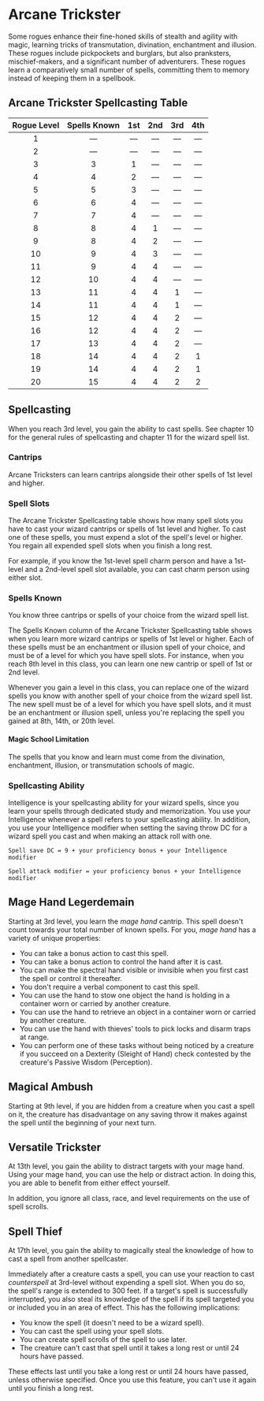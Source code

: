 # Arcane Trickster
Some rogues enhance their fine-honed skills of stealth and agility with magic, learning tricks of transmutation, divination, enchantment and illusion. These rogues include pickpockets and burglars, but also pranksters, mischief-makers, and a significant number of adventurers. These rogues learn a comparatively small number of spells, committing them to memory instead of keeping them in a spellbook.

## Arcane Trickster Spellcasting Table

| Rogue Level  | Spells Known | 1st | 2nd | 3rd | 4th |
|:------------:|:------------:|:---:|:---:|:---:|:---:|
| 1            | —            | —   | —   | —   | —   |
| 2            | —            | —   | —   | —   | —   |
| 3            | 3            | 1   | —   | —   | —   |
| 4            | 4            | 2   | —   | —   | —   |
| 5            | 5            | 3   | —   | —   | —   |
| 6            | 6            | 4   | —   | —   | —   |
| 7            | 7            | 4   | —   | —   | —   |
| 8            | 8            | 4   | 1   | —   | —   |
| 9            | 8            | 4   | 2   | —   | —   |
| 10           | 9            | 4   | 3   | —   | —   |
| 11           | 9            | 4   | 4   | —   | —   |
| 12           | 10           | 4   | 4   | —   | —   |
| 13           | 11           | 4   | 4   | 1   | —   |
| 14           | 11           | 4   | 4   | 1   | —   |
| 15           | 12           | 4   | 4   | 2   | —   |
| 16           | 12           | 4   | 4   | 2   | —   |
| 17           | 13           | 4   | 4   | 2   | —   |
| 18           | 14           | 4   | 4   | 2   | 1   |
| 19           | 14           | 4   | 4   | 2   | 1   |
| 20           | 15           | 4   | 4   | 2   | 2   |

## Spellcasting
When you reach 3rd level, you gain the ability to cast spells. See chapter 10 for the general rules of spellcasting and chapter 11 for the wizard spell list.

### Cantrips
Arcane Tricksters can learn cantrips alongside their other spells of 1st level and higher.

### Spell Slots
The Arcane Trickster Spellcasting table shows how many spell slots you have to cast your wizard cantrips or spells of 1st level and higher. To cast one of these spells, you must expend a slot of the spell's level or higher. You regain all expended spell slots when you finish a long rest.

For example, if you know the 1st-level spell charm person and have a 1st-level and a 2nd-level spell slot available, you can cast charm person using either slot.

### Spells Known
You know three cantrips or spells of your choice from the wizard spell list.

The Spells Known column of the Arcane Trickster Spellcasting table shows when you learn more wizard cantrips or spells of 1st level or higher. Each of these spells must be an enchantment or illusion spell of your choice, and must be of a level for which you have spell slots. For instance, when you reach 8th level in this class, you can learn one new cantrip or spell of 1st or 2nd level.

Whenever you gain a level in this class, you can replace one of the wizard spells you know with another spell of your choice from the wizard spell list. The new spell must be of a level for which you have spell slots, and it must be an enchantment or illusion spell, unless you're replacing the spell you gained at 8th, 14th, or 20th level.

#### Magic School Limitation
The spells that you know and learn must come from the divination, enchantment, illusion, or transmutation schools of magic.

### Spellcasting Ability
Intelligence is your spellcasting ability for your wizard spells, since you learn your spells through dedicated study and memorization. You use your Intelligence whenever a spell refers to your spellcasting ability. In addition, you use your Intelligence modifier when setting the saving throw DC for a wizard spell you cast and when making an attack roll with one.

`Spell save DC = 9 + your proficiency bonus + your Intelligence modifier`

`Spell attack modifier = your proficiency bonus + your Intelligence modifier`

## Mage Hand Legerdemain
Starting at 3rd level, you learn the *mage hand* cantrip. This spell doesn't count towards your total number of known spells. For you, *mage hand* has a variety of unique properties:

- You can take a bonus action to cast this spell.
- You can take a bonus action to control the hand after it is cast.
- You can make the spectral hand visible or invisible when you first cast the spell or control it thereafter.
- You don't require a verbal component to cast this spell.
- You can use the hand to stow one object the hand is holding in a container worn or carried by another creature.
- You can use the hand to retrieve an object in a container worn or carried by another creature.
- You can use the hand with thieves' tools to pick locks and disarm traps at range.
- You can perform one of these tasks without being noticed by a creature if you succeed on a Dexterity (Sleight of Hand) check contested by the creature's Passive Wisdom (Perception).

## Magical Ambush
Starting at 9th level, if you are hidden from a creature when you cast a spell on it, the creature has disadvantage on any saving throw it makes against the spell until the beginning of your next turn.

## Versatile Trickster
At 13th level, you gain the ability to distract targets with your mage hand. Using your mage hand, you can use the help or distract action. In doing this, you are able to benefit from either effect yourself.

In addition, you ignore all class, race, and level requirements on the use of spell scrolls.

## Spell Thief
At 17th level, you gain the ability to magically steal the knowledge of how to cast a spell from another spellcaster.

Immediately after a creature casts a spell, you can use your reaction to cast *counterspell* at 3rd-level without expending a spell slot. When you do so, the spell's range is extended to 300 feet. If a target's spell is successfully interrupted, you also steal its knowledge of the spell if its spell targeted you or included you in an area of effect. This has the following implications:
- You know the spell (it doesn't need to be a wizard spell).
- You can cast the spell using your spell slots.
- You can create spell scrolls of the spell to use later.
- The creature can't cast that spell until it takes a long rest or until 24 hours have passed.

These effects last until you take a long rest or until 24 hours have passed, unless otherwise specified. Once you use this feature, you can't use it again until you finish a long rest.